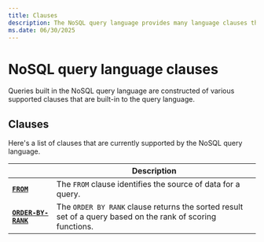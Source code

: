 ```yaml
---
title: Clauses
description: The NoSQL query language provides many language clauses that can be used to build complex query language expressions.
ms.date: 06/30/2025
---
```


# NoSQL query language clauses

Queries built in the NoSQL query language are constructed of various supported clauses that are built-in to the query language.

## Clauses

Here's a list of clauses that are currently supported by the NoSQL query language.

| | Description |
| --- | --- |
| **[`FROM`](from.md)** | The `FROM` clause identifies the source of data for a query. |
| **[`ORDER-BY-RANK`](order-by-rank.md)** | The `ORDER BY RANK` clause returns the sorted result set of a query based on the rank of scoring functions. |
